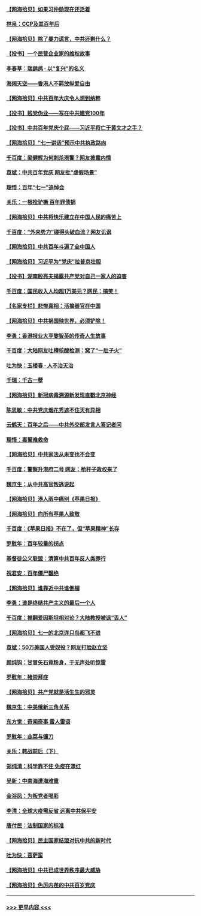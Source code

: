 #### [【网海拾贝】如果习仲勋现在还活着](../pages/nsc993/n13073410.md?t=07081002) 
#### [林泉：CCP及其百年后](../pages/nsc993/n13073226.md?t=07081002) 
#### [【网海拾贝】除了暴力谎言，中共还剩什么？](../pages/nsc993/n13071082.md?t=07081002) 
#### [【投书】一个民营企业家的维权故事](../pages/nsc993/n13070932.md?t=07081002) 
#### [李春草：瑞鹧鸪 · 以“复兴”的名义](../pages/nsc993/n13069984.md?t=07081002) 
#### [海阔天空——香港人不羁放纵爱自由](../pages/nsc993/n13069407.md?t=07081002) 
#### [【网海拾贝】中共百年大庆令人想到纳粹](../pages/nsc993/n13068483.md?t=07081002) 
#### [【投书】贱党伪业——写在中共建党100年](../pages/nsc993/n13067843.md?t=07081002) 
#### [【投书】中共百年党庆个屁——习近平将亡于黄文才之手？](../pages/nsc993/n13067425.md?t=07081002) 
#### [【网海拾贝】“七一讲话”预示中共执政路向](../pages/nsc993/n13066434.md?t=07081002) 
#### [千百度：梁健辉为何刺杀港警？网友披露内情](../pages/nsc993/n13066979.md?t=07081002) 
#### [袁斌：中共百年党庆 网友批“虚假场景”](../pages/nsc993/n13066385.md?t=07081002) 
#### [理悟：百年“七一”追悼会](../pages/nsc993/n13066106.md?t=07081002) 
#### [关乐：一根拴驴橛 百年罪债锅](../pages/nsc993/n13066089.md?t=07081002) 
#### [【网海拾贝】中共将快乐建立在中国人民的痛苦上](../pages/nsc993/n13064939.md?t=07081002) 
#### [千百度：“外来势力”碰得头破血流？网友讥讽](../pages/nsc993/n13064878.md?t=07081002) 
#### [【网海拾贝】中共百年斗遍了全中国人](../pages/nsc993/n13060020.md?t=07081002) 
#### [【网海拾贝】习近平为“党庆”拉普京壮胆](../pages/nsc993/n13057781.md?t=07081002) 
#### [【投书】湖南殷亮夫揭露共产党对自己一家人的迫害](../pages/nsc993/n13057744.md?t=07081002) 
#### [千百度：国民收入人均超1万美元？网民：搞笑！](../pages/nsc993/n13057692.md?t=07081002) 
#### [【名家专栏】悲惨真相：活摘器官在中国](../pages/nsc993/n13056611.md?t=07081002) 
#### [【网海拾贝】中共祸国殃世界，必须铲除！](../pages/nsc993/n13056011.md?t=07081002) 
#### [李勇：香港报业大亨黎智英的传奇人生故事](../pages/nsc993/n13055258.md?t=07081002) 
#### [千百度：大陆网友吐槽核酸检测：窝了“一肚子火”](../pages/nsc993/n13055194.md?t=07081002) 
#### [吐为快：玉楼春 · 人不治天治](../pages/nsc993/n13054028.md?t=07081002) 
#### [千瑞：千古一孽](../pages/nsc993/n13054016.md?t=07081002) 
#### [【网海拾贝】新冠病毒溯源新发现直戳北京神经](../pages/nsc993/n13052425.md?t=07081002) 
#### [陈思敏：中共党庆烟花秀遮不住天有异相](../pages/nsc993/n13052020.md?t=07081002) 
#### [云鹤天：百年之后——中共外交部发言人答记者问](../pages/nsc993/n13051604.md?t=07081002) 
#### [理悟：毒誓难救命](../pages/nsc993/n13051601.md?t=07081002) 
#### [【网海拾贝】中共家法从未变也不会变](../pages/nsc993/n13050366.md?t=07081002) 
#### [千百度：警察升港府二号 网友：枪杆子政权来了](../pages/nsc993/n13050261.md?t=07081002) 
#### [魏京生：从中共高官叛逃说起](../pages/nsc993/n13048997.md?t=07081002) 
#### [【网海拾贝】港人雨中痛别《苹果日报》](../pages/nsc993/n13048941.md?t=07081002) 
#### [【网海拾贝】向所有苹果人致敬](../pages/nsc993/n13046795.md?t=07081002) 
#### [千百度：《苹果日报》不在了，但“苹果精神”长存](../pages/nsc993/n13046703.md?t=07081002) 
#### [罗慰年：百年较量的拐点](../pages/nsc993/n13046542.md?t=07081002) 
#### [基督徒公义联盟：清算中共百年反人类罪行](../pages/nsc993/n13046499.md?t=07081002) 
#### [祝君安：百年僵尸罄绝](../pages/nsc993/n13045595.md?t=07081002) 
#### [【网海拾贝】谁靠近中共谁倒楣](../pages/nsc993/n13044667.md?t=07081002) 
#### [李勇：谁是终结共产主义的最后一个人](../pages/nsc993/n13044397.md?t=07081002) 
#### [千百度：推翻爱因斯坦相对论？大陆教授被讽“丢人”](../pages/nsc993/n13043908.md?t=07081002) 
#### [【网海拾贝】七一的北京连只鸟都飞不进](../pages/nsc993/n13041377.md?t=07081002) 
#### [袁斌：50万美国人受奴役？网友打脸赵立坚](../pages/nsc993/n13041330.md?t=07081002) 
#### [颜纯钩：甘冒矢石竟粉身，于无声处听惊雷](../pages/nsc993/n13041140.md?t=07081002) 
#### [罗慰年：猪崇拜症](../pages/nsc993/n13041071.md?t=07081002) 
#### [【网海拾贝】共产党就是活生生的邪灵](../pages/nsc993/n13036627.md?t=07081002) 
#### [魏京生：中美俄新三角关系](../pages/nsc993/n13035986.md?t=07081002) 
#### [东方觉：奇闻奇事 雷人雷语](../pages/nsc993/n13035878.md?t=07081002) 
#### [罗慰年：韭菜与镰刀](../pages/nsc993/n13034374.md?t=07081002) 
#### [关乐：韩战前后（下）](../pages/nsc993/n13034113.md?t=07081002) 
#### [郑纯清：科学靠不住 免疫在漂红](../pages/nsc993/n13034093.md?t=07081002) 
#### [吴新：中南海遭海难重](../pages/nsc993/n13034084.md?t=07081002) 
#### [金浴凤：为叛党者喝彩](../pages/nsc993/n13034058.md?t=07081002) 
#### [李清：全球大疫需反省 远离中共保平安](../pages/nsc993/n13033784.md?t=07081002) 
#### [唐付民：法制国家的标准](../pages/nsc993/n13032944.md?t=07081002) 
#### [【网海拾贝】民主国家结盟对抗中共的新时代](../pages/nsc993/n13031717.md?t=07081002) 
#### [吐为快：菩萨蛮](../pages/nsc993/n13030033.md?t=07081002) 
#### [【网海拾贝】中共已成世界秩序最大威胁](../pages/nsc993/n13028138.md?t=07081002) 
#### [【网海拾贝】色厉内荏的中共百岁党庆](../pages/nsc993/n13025582.md?t=07081002) 

----
#### [ >>> 更早内容 <<< ](../indexes/nsc993-earlier.md)
